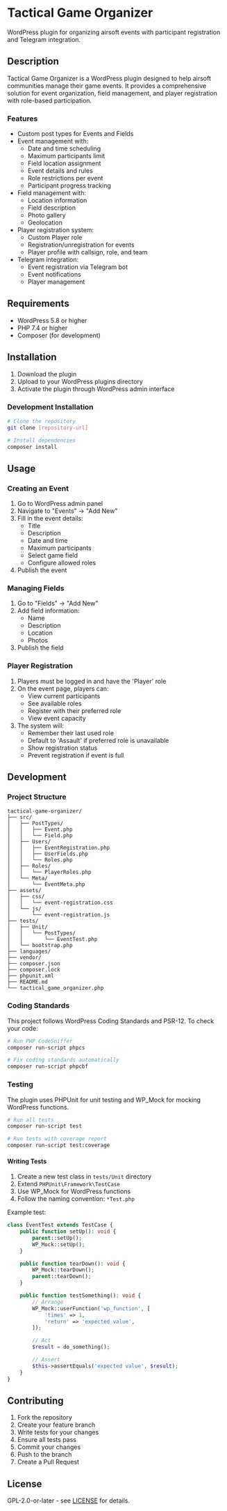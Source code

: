 # Tactical Game Organizer

WordPress plugin for organizing airsoft events with participant registration and Telegram integration.

## Description

Tactical Game Organizer is a WordPress plugin designed to help airsoft communities manage their game events. It provides a comprehensive solution for event organization, field management, and player registration with role-based participation.

### Features

-   Custom post types for Events and Fields
-   Event management with:
    -   Date and time scheduling
    -   Maximum participants limit
    -   Field location assignment
    -   Event details and rules
    -   Role restrictions per event
    -   Participant progress tracking
-   Field management with:
    -   Location information
    -   Field description
    -   Photo gallery
    -   Geolocation
-   Player registration system:
    -   Custom Player role
    -   Registration/unregistration for events
    -   Player profile with callsign, role, and team
-   Telegram integration:
    -   Event registration via Telegram bot
    -   Event notifications
    -   Player management

## Requirements

-   WordPress 5.8 or higher
-   PHP 7.4 or higher
-   Composer (for development)

## Installation

1. Download the plugin
2. Upload to your WordPress plugins directory
3. Activate the plugin through WordPress admin interface

### Development Installation

```bash
# Clone the repository
git clone [repository-url]

# Install dependencies
composer install
```

## Usage

### Creating an Event

1. Go to WordPress admin panel
2. Navigate to "Events" → "Add New"
3. Fill in the event details:
    - Title
    - Description
    - Date and time
    - Maximum participants
    - Select game field
    - Configure allowed roles
4. Publish the event

### Managing Fields

1. Go to "Fields" → "Add New"
2. Add field information:
    - Name
    - Description
    - Location
    - Photos
3. Publish the field

### Player Registration

1. Players must be logged in and have the 'Player' role
2. On the event page, players can:
    - View current participants
    - See available roles
    - Register with their preferred role
    - View event capacity
3. The system will:
    - Remember their last used role
    - Default to 'Assault' if preferred role is unavailable
    - Show registration status
    - Prevent registration if event is full

## Development

### Project Structure

```
tactical-game-organizer/
├── src/
│   ├── PostTypes/
│   │   ├── Event.php
│   │   └── Field.php
│   ├── Users/
│   │   ├── EventRegistration.php
│   │   ├── UserFields.php
│   │   └── Roles.php
│   ├── Roles/
│   │   └── PlayerRoles.php
│   └── Meta/
│       └── EventMeta.php
├── assets/
│   ├── css/
│   │   └── event-registration.css
│   └── js/
│       └── event-registration.js
├── tests/
│   ├── Unit/
│   │   └── PostTypes/
│   │       └── EventTest.php
│   └── bootstrap.php
├── languages/
├── vendor/
├── composer.json
├── composer.lock
├── phpunit.xml
├── README.md
└── tactical_game_organizer.php
```

### Coding Standards

This project follows WordPress Coding Standards and PSR-12. To check your code:

```bash
# Run PHP CodeSniffer
composer run-script phpcs

# Fix coding standards automatically
composer run-script phpcbf
```

### Testing

The plugin uses PHPUnit for unit testing and WP_Mock for mocking WordPress functions.

```bash
# Run all tests
composer run-script test

# Run tests with coverage report
composer run-script test:coverage
```

#### Writing Tests

1. Create a new test class in `tests/Unit` directory
2. Extend `PHPUnit\Framework\TestCase`
3. Use WP_Mock for WordPress functions
4. Follow the naming convention: `*Test.php`

Example test:

```php
class EventTest extends TestCase {
    public function setUp(): void {
        parent::setUp();
        WP_Mock::setUp();
    }

    public function tearDown(): void {
        WP_Mock::tearDown();
        parent::tearDown();
    }

    public function testSomething(): void {
        // Arrange
        WP_Mock::userFunction('wp_function', [
            'times' => 1,
            'return' => 'expected value',
        ]);

        // Act
        $result = do_something();

        // Assert
        $this->assertEquals('expected value', $result);
    }
}
```

## Contributing

1. Fork the repository
2. Create your feature branch
3. Write tests for your changes
4. Ensure all tests pass
5. Commit your changes
6. Push to the branch
7. Create a Pull Request

## License

GPL-2.0-or-later - see [LICENSE](https://www.gnu.org/licenses/gpl-2.0.html) for details.
